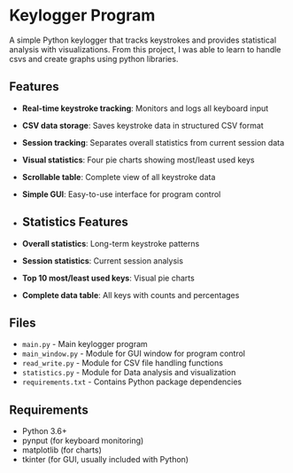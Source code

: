# Keylogger Program

A simple Python keylogger that tracks keystrokes and provides statistical analysis with visualizations. From this project, I was able to learn to handle csvs and create graphs using python libraries.

## Features

- **Real-time keystroke tracking**: Monitors and logs all keyboard input
- **CSV data storage**: Saves keystroke data in structured CSV format
- **Session tracking**: Separates overall statistics from current session data
- **Visual statistics**: Four pie charts showing most/least used keys
- **Scrollable table**: Complete view of all keystroke data
- **Simple GUI**: Easy-to-use interface for program control

- ## Statistics Features

- **Overall statistics**: Long-term keystroke patterns
- **Session statistics**: Current session analysis
- **Top 10 most/least used keys**: Visual pie charts
- **Complete data table**: All keys with counts and percentages

## Files

- `main.py` - Main keylogger program 
- `main_window.py` - Module for GUI window for program control
- `read_write.py` -  Module for CSV file handling functions
- `statistics.py` - Module for Data analysis and visualization
- `requirements.txt` - Contains Python package dependencies

## Requirements

- Python 3.6+
- pynput (for keyboard monitoring)
- matplotlib (for charts)
- tkinter (for GUI, usually included with Python) 
